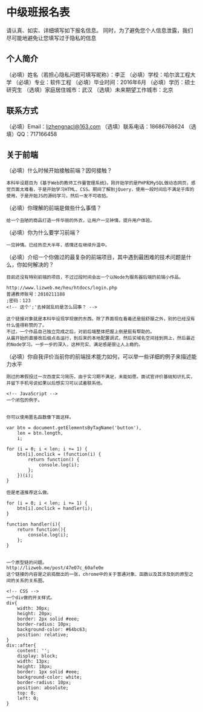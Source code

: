 # 中级班报名表

请认真、如实、详细填写如下报名信息。
同时，为了避免您个人信息泄露，我们尽可能地避免让您填写过于隐私的信息

## 个人简介

（必填）姓名（若担心隐私问题可填写昵称）：李正
（必填）学校：哈尔滨工程大学
（必填）专业：软件工程
（必填）毕业时间：2016年6月
（必填）学历：硕士研究生
（选填）家庭居住城市：武汉
（选填）未来期望工作城市：北京

## 联系方式

（必填）Email：lizhengnacl@163.com
（选填）联系电话：18686768624
（选填）QQ：717166458

## 关于前端

（必填）什么时候开始接触前端？因何接触？

	本科毕设题目为《基于Web的教师工作量管理系统》。刚开始学的是PHP和MySQL做动态网页，感觉页面太难看，于是开始学习HTML、CSS。期间了解到jQuery，使用一段时间后不满足于库的使用，于是开始JS的源码学习，然后一发不可收拾。

（必填）你理解的前端是做些什么事情？

	给一个丑陋的商品打造一件华丽的外衣，让用户一见钟情，提升用户体验。

（必填）你为什么要学习前端？

	一见钟情。已经热恋大半年，感情还在继续升温中。

（必填）介绍一个你做过的最复杂的前端项目，其中遇到最困难的技术问题是什么，你如何解决的？
	
	目前还没有特别前端的项目，不过过段时间会出一个以Node为服务器后端的前端小作品。

	http://www.lizweb.me/heu/htdocs/login.php
	普通教师账号：2010211188
	;密码：123
	<!-- 这个';'去掉就乱码是怎么回事？ -->

	这个链接对象就是本科毕设现学现做的东西。除了界面现在看着还是挺舒服之外，别的已经没有什么值得称赞的了。
	不过，一个作品自己独立完成之后，对前后端整体把握上倒是挺有帮助的。
	从最开始的直接改后缀点击运行，到后来的本地配置调式，然后买域名空间挂到网上，然后最近的Node学习。一步一步的深入，这种充实、满足感是很让人上瘾的。

（必填）你自我评价当前你的前端技术能力如何，可以举一些详细的例子来描述能力水平

	刚过的寒假投过一次百度实习简历，由于实习期不满足，未能如愿。面试官评价基础知识扎实，并留下手机号说如果以后想实习可以试着联系他。

	<!-- JavaScript -->
	一个闭包的例子。


	你可以使用匿名函数像下面这样。

	var btn = document.getElementsByTagName('button'),
        len = btn.length,
        i;

    for (i = 0; i < len; i += 1) {
        btn[i].onclick = (function(i) {
            return function() {
                console.log(i);
            };
        })(i);
    }

    但是老道推荐这么做。

    for (i = 0; i < len; i += 1) {
        btn[i].onclick = handler(i);
    }

    function handler(i){
    	return function(){
    		console.log(i);
    	};
    }


    一个原型链的问题。
    http://lizweb.me/post/47e07c_60afe0e
    这个链接的内容是之前捣鼓出的一张，chrome中的关于普通对象、函数以及其涉及到的原型之间的关系的关系图。

    <!-- CSS -->
    一个div做的开关样式。
    div{
        width: 30px;
        height: 20px;
        border: 2px solid #eee;
        border-radius: 10px;
        background-color: #64bc63;
        position: relative;
    }
    div::after{
        content: '';
        display: block;
        width: 13px;
        height: 18px;
        border: 1px solid #eee;
        background-color: white;
        border-radius: 10px;
        position: absolute;
        top: 0;
        left: 0;
    }